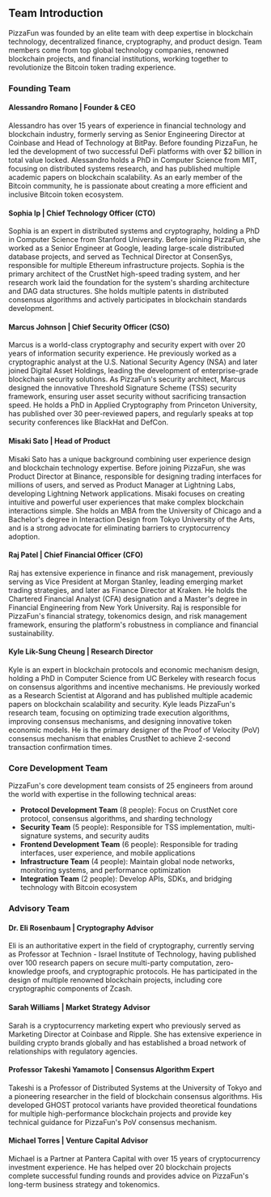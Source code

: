 ## Team Introduction

PizzaFun was founded by an elite team with deep expertise in blockchain technology, decentralized finance, cryptography, and product design. Team members come from top global technology companies, renowned blockchain projects, and financial institutions, working together to revolutionize the Bitcoin token trading experience.

### Founding Team

#### Alessandro Romano | Founder & CEO
Alessandro has over 15 years of experience in financial technology and blockchain industry, formerly serving as Senior Engineering Director at Coinbase and Head of Technology at BitPay. Before founding PizzaFun, he led the development of two successful DeFi platforms with over $2 billion in total value locked. Alessandro holds a PhD in Computer Science from MIT, focusing on distributed systems research, and has published multiple academic papers on blockchain scalability. As an early member of the Bitcoin community, he is passionate about creating a more efficient and inclusive Bitcoin token ecosystem.

#### Sophia Ip | Chief Technology Officer (CTO)
Sophia is an expert in distributed systems and cryptography, holding a PhD in Computer Science from Stanford University. Before joining PizzaFun, she worked as a Senior Engineer at Google, leading large-scale distributed database projects, and served as Technical Director at ConsenSys, responsible for multiple Ethereum infrastructure projects. Sophia is the primary architect of the CrustNet high-speed trading system, and her research work laid the foundation for the system's sharding architecture and DAG data structures. She holds multiple patents in distributed consensus algorithms and actively participates in blockchain standards development.

#### Marcus Johnson | Chief Security Officer (CSO)
Marcus is a world-class cryptography and security expert with over 20 years of information security experience. He previously worked as a cryptographic analyst at the U.S. National Security Agency (NSA) and later joined Digital Asset Holdings, leading the development of enterprise-grade blockchain security solutions. As PizzaFun's security architect, Marcus designed the innovative Threshold Signature Scheme (TSS) security framework, ensuring user asset security without sacrificing transaction speed. He holds a PhD in Applied Cryptography from Princeton University, has published over 30 peer-reviewed papers, and regularly speaks at top security conferences like BlackHat and DefCon.

#### Misaki Sato | Head of Product
Misaki Sato has a unique background combining user experience design and blockchain technology expertise. Before joining PizzaFun, she was Product Director at Binance, responsible for designing trading interfaces for millions of users, and served as Product Manager at Lightning Labs, developing Lightning Network applications. Misaki focuses on creating intuitive and powerful user experiences that make complex blockchain interactions simple. She holds an MBA from the University of Chicago and a Bachelor's degree in Interaction Design from Tokyo University of the Arts, and is a strong advocate for eliminating barriers to cryptocurrency adoption.

#### Raj Patel | Chief Financial Officer (CFO)
Raj has extensive experience in finance and risk management, previously serving as Vice President at Morgan Stanley, leading emerging market trading strategies, and later as Finance Director at Kraken. He holds the Chartered Financial Analyst (CFA) designation and a Master's degree in Financial Engineering from New York University. Raj is responsible for PizzaFun's financial strategy, tokenomics design, and risk management framework, ensuring the platform's robustness in compliance and financial sustainability.

#### Kyle Lik-Sung Cheung | Research Director
Kyle is an expert in blockchain protocols and economic mechanism design, holding a PhD in Computer Science from UC Berkeley with research focus on consensus algorithms and incentive mechanisms. He previously worked as a Research Scientist at Algorand and has published multiple academic papers on blockchain scalability and security. Kyle leads PizzaFun's research team, focusing on optimizing trade execution algorithms, improving consensus mechanisms, and designing innovative token economic models. He is the primary designer of the Proof of Velocity (PoV) consensus mechanism that enables CrustNet to achieve 2-second transaction confirmation times.

### Core Development Team

PizzaFun's core development team consists of 25 engineers from around the world with expertise in the following technical areas:

- **Protocol Development Team** (8 people): Focus on CrustNet core protocol, consensus algorithms, and sharding technology
- **Security Team** (5 people): Responsible for TSS implementation, multi-signature systems, and security audits
- **Frontend Development Team** (6 people): Responsible for trading interfaces, user experience, and mobile applications
- **Infrastructure Team** (4 people): Maintain global node networks, monitoring systems, and performance optimization
- **Integration Team** (2 people): Develop APIs, SDKs, and bridging technology with Bitcoin ecosystem

### Advisory Team

#### Dr. Eli Rosenbaum | Cryptography Advisor
Eli is an authoritative expert in the field of cryptography, currently serving as Professor at Technion - Israel Institute of Technology, having published over 100 research papers on secure multi-party computation, zero-knowledge proofs, and cryptographic protocols. He has participated in the design of multiple renowned blockchain projects, including core cryptographic components of Zcash.

#### Sarah Williams | Market Strategy Advisor
Sarah is a cryptocurrency marketing expert who previously served as Marketing Director at Coinbase and Ripple. She has extensive experience in building crypto brands globally and has established a broad network of relationships with regulatory agencies.

#### Professor Takeshi Yamamoto | Consensus Algorithm Expert
Takeshi is a Professor of Distributed Systems at the University of Tokyo and a pioneering researcher in the field of blockchain consensus algorithms. His developed GHOST protocol variants have provided theoretical foundations for multiple high-performance blockchain projects and provide key technical guidance for PizzaFun's PoV consensus mechanism.

#### Michael Torres | Venture Capital Advisor
Michael is a Partner at Pantera Capital with over 15 years of cryptocurrency investment experience. He has helped over 20 blockchain projects complete successful funding rounds and provides advice on PizzaFun's long-term business strategy and tokenomics.
